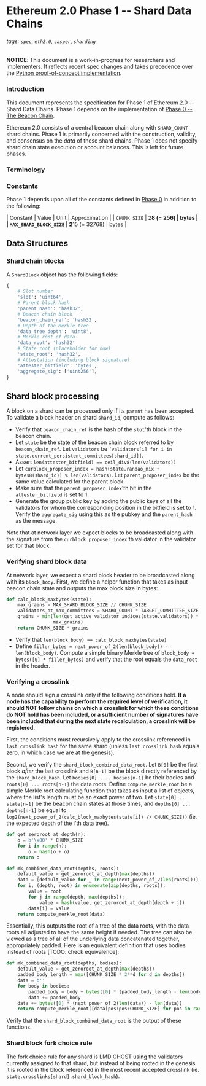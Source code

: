 # Ethereum 2.0 Phase 1 -- Shard Data Chains

###### tags: `spec`, `eth2.0`, `casper`, `sharding`

**NOTICE**: This document is a work-in-progress for researchers and implementers. It reflects recent spec changes and takes precedence over the [Python proof-of-concept implementation](https://github.com/ethereum/beacon_chain).

### Introduction

This document represents the specification for Phase 1 of Ethereum 2.0 -- Shard Data Chains. Phase 1 depends on the implementation of [Phase 0 -- The Beacon Chain](0_beacon-chain.md).

Ethereum 2.0 consists of a central beacon chain along with `SHARD_COUNT` shard chains. Phase 1 is primarily concerned with the construction, validity, and consensus on the _data_ of these shard chains. Phase 1 does not specify shard chain state execution or account balances. This is left for future phases.

### Terminology

### Constants

Phase 1 depends upon all of the constants defined in [Phase 0](0_beacon-chain.md#constants) in addition to the following:

| Constant | Value | Unit | Approximation |
| `CHUNK_SIZE` | 2**8 (= 256) | bytes |
| `MAX_SHARD_BLOCK_SIZE` | 2**15 (= 32768) | bytes |

## Data Structures

### Shard chain blocks

A `ShardBlock` object has the following fields:

```python
{
    # Slot number
    'slot': 'uint64',
    # Parent block hash
    'parent_hash': 'hash32',
    # Beacon chain block
    'beacon_chain_ref': 'hash32',
    # Depth of the Merkle tree
    'data_tree_depth': 'uint8',
    # Merkle root of data
    'data_root': 'hash32'
    # State root (placeholder for now)
    'state_root': 'hash32',
    # Attestation (including block signature)
    'attester_bitfield': 'bytes',
    'aggregate_sig': ['uint256'],
}
```

## Shard block processing

A block on a shard can be processed only if its `parent` has been accepted. To validate a block header on shard `shard_id`, compute as follows:

* Verify that `beacon_chain_ref` is the hash of the `slot`'th block in the beacon chain.
* Let `state` be the state of the beacon chain block referred to by `beacon_chain_ref`. Let `validators` be `[validators[i] for i in state.current_persistent_committees[shard_id]]`.
* Assert `len(attester_bitfield) == ceil_div8(len(validators))`
* Let `curblock_proposer_index = hash(state.randao_mix + bytes8(shard_id)) % len(validators)`. Let `parent_proposer_index` be the same value calculated for the parent block.
* Make sure that the `parent_proposer_index`'th bit in the `attester_bitfield` is set to 1.
* Generate the group public key by adding the public keys of all the validators for whom the corresponding position in the bitfield is set to 1. Verify the `aggregate_sig` using this as the pubkey and the `parent_hash` as the message.

Note that at network layer we expect blocks to be broadcasted along with the signature from the `curblock_proposer_index`'th validator in the validator set for that block.

### Verifying shard block data

At network layer, we expect a shard block header to be broadcasted along with its `block_body`. First, we define a helper function that takes as input beacon chain state and outputs the max block size in bytes:

```python
def calc_block_maxbytes(state):
    max_grains = MAX_SHARD_BLOCK_SIZE // CHUNK_SIZE
    validators_at_max_committees = SHARD_COUNT * TARGET_COMMITTEE_SIZE
    grains = min(len(get_active_validator_indices(state.validators)) * max_grains // validators_at_max_committees,
                 max_grains)
    return CHUNK_SIZE * grains
```

* Verify that `len(block_body) == calc_block_maxbytes(state)`
* Define `filler_bytes = next_power_of_2(len(block_body)) - len(block_body)`. Compute a simple binary Merkle tree of `block_body + bytes([0] * filler_bytes)` and verify that the root equals the `data_root` in the header.

### Verifying a crosslink

A node should sign a crosslink only if the following conditions hold. **If a node has the capability to perform the required level of verification, it should NOT follow chains on which a crosslink for which these conditions do NOT hold has been included, or a sufficient number of signatures have been included that during the next state recalculation, a crosslink will be registered.**

First, the conditions must recursively apply to the crosslink referenced in `last_crosslink_hash` for the same shard (unless `last_crosslink_hash` equals zero, in which case we are at the genesis).

Second, we verify the `shard_block_combined_data_root`. Let `B[0]` be the first block _after_ the last crosslink and `B[n-1]` be the block directly referenced by the `shard_block_hash`. Let `bodies[0] .... bodies[n-1]` be their bodies and `roots[0] ... roots[n-1]` the data roots. Define `compute_merkle_root` be a simple Merkle root calculating function that takes as input a list of objects, where the list's length must be an exact power of two. Let `state[0] ... state[n-1]` be the beacon chain states at those times, and `depths[0] ... depths[n-1]` be equal to `log2(next_power_of_2(calc_block_maxbytes(state[i]) // CHUNK_SIZE))` (ie. the expected depth of the i'th data tree).

```python
def get_zeroroot_at_depth(n):
    o = b'\x00' * CHUNK_SIZE
    for i in range(n):
        o = hash(o + o)
    return o

def mk_combined_data_root(depths, roots):
    default_value = get_zeroroot_at_depth(max(depths))
    data = [default_value for _ in range(next_power_of_2(len(roots)))]
    for i, (depth, root) in enumerate(zip(depths, roots)):
        value = root
        for j in range(depth, max(depths)):
            value = hash(value, get_zeroroot_at_depth(depth + j))
        data[i] = value
    return compute_merkle_root(data)
```

Essentially, this outputs the root of a tree of the data roots, with the data roots all adjusted to have the same height if needed. The tree can also be viewed as a tree of all of the underlying data concatenated together, appropriately padded. Here is an equivalent definition that uses bodies instead of roots [TODO: check equivalence]:

```python
def mk_combined_data_root(depths, bodies):
    default_value = get_zeroroot_at_depth(max(depths))
    padded_body_length = max([CHUNK_SIZE * 2**d for d in depths])
    data = b''
    for body in bodies:
        padded_body = body + bytes([0] * (padded_body_length - len(body)))
        data += padded_body
    data += bytes([0] * (next_power_of_2(len(data)) - len(data))
    return compute_merkle_root([data[pos:pos+CHUNK_SIZE] for pos in range(0, len(data), CHUNK_SIZE)])
```

Verify that the `shard_block_combined_data_root` is the output of these functions.

### Shard block fork choice rule

The fork choice rule for any shard is LMD GHOST using the validators currently assigned to that shard, but instead of being rooted in the genesis it is rooted in the block referenced in the most recent accepted crosslink (ie. `state.crosslinks[shard].shard_block_hash`).
